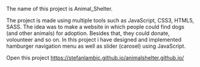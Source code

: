 The name of this project is Animal_Shelter.

The project is made using multiple tools such as JavaScript, CSS3, HTML5, SASS.
The idea was to make a website in which people could find dogs (and other animals) for adoption. Besides that, they could donate, volounteer and so on.
In this project i have designed and implemented hamburger navigation menu as well as slider (carosel) using JavaScript.

Open this project https://stefanlambic.github.io/animalshelter.github.io/
